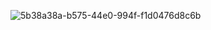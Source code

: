 ![5b38a38a-b575-44e0-994f-f1d0476d8c6b](https://github.com/user-attachments/assets/cc089fbb-c71d-451a-a91a-4302c315838e)
